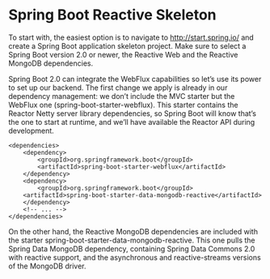 # Spring Boot Reactive Skeleton #

To start with, the easiest option is to navigate to http://start.spring.io/ and create a Spring Boot application skeleton project. Make sure to select a Spring Boot version 2.0 or newer, the Reactive Web and the Reactive MongoDB dependencies.

Spring Boot 2.0 can integrate the WebFlux capabilities so let’s use its power to set up our backend. The first change we apply is already in our dependency management: we don’t include the MVC starter but the WebFlux one (spring-boot-starter-webflux). This starter contains the Reactor Netty server library dependencies, so Spring Boot will know that’s the one to start at runtime, and we’ll have available the Reactor API during development.

```
<dependencies>
    <dependency>
        <groupId>org.springframework.boot</groupId>
        <artifactId>spring-boot-starter-webflux</artifactId>
    </dependency>
    <dependency>
        <groupId>org.springframework.boot</groupId>
    <artifactId>spring-boot-starter-data-mongodb-reactive</artifactId>
    </dependency>
    <!-- ... -->
</dependencies>

```

On the other hand, the Reactive MongoDB dependencies are included with the starter spring-boot-starter-data-mongodb-reactive. This one pulls the Spring Data MongoDB dependency, containing Spring Data Commons 2.0 with reactive support, and the asynchronous and reactive-streams versions of the MongoDB driver.

